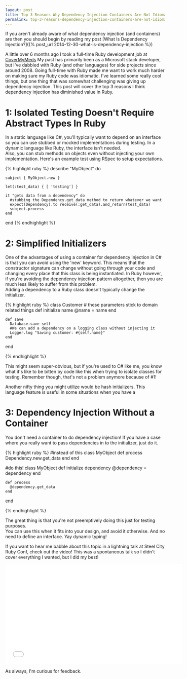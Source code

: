 ```yaml
---
layout: post
title: Top 3 Reasons Why Dependency Injection Containers Are Not Idiomatic Ruby 
permalink: top-3-reasons-dependency-injection-containers-are-not-idiomatic-ruby 
---
```


If you aren't already aware of what dependency injection (and containers) are then you should begin by reading my post [What Is Dependency Injection?]({% post_url 2014-12-30-what-is-dependency-injection %})

A little over 6 months ago I took a full-time Ruby development job at [CoverMyMeds](https://www.covermymeds.com)
My past has primarily been as a Microsoft stack developer, but I've dabbled with Ruby (and other languages) for side projects since around 2008. 
Going full-time with Ruby made me want to work much harder on making sure my Ruby code was idiomatic. 
I've learned some really cool things, but one thing that was somewhat challenging was giving up dependency injection.
This post will cover the top 3 reasons I think dependency injection has diminished value in Ruby. 

1: Isolated Testing Doesn't Require Abstract Types In Ruby
=======================================================
In a static language like C#, you'll typically want to depend on an interface so you can use stubbed or mocked implementations during testing.
In a dynamic language like Ruby, the interface isn't needed.  
Also, you can stub methods on objects even without injecting your own implementation. 
Here's an example test using RSpec to setup expectations.

{% highlight ruby %}
  describe "MyObject" do
   
    subject { MyObject.new }

    let(:test_data) { [ 'testing'] }

    it "gets data from a dependency" do
      #stubbing the Dependency.get_data method to return whatever we want
      expect(Dependency).to receive(:get_data).and_return(test_data)
      subject.process  
    end

  end
{% endhighlight %}

2: Simplified Initializers 
==========================
One of the advantages of using a container for dependency injection in C# is that you can avoid using the 'new' keyword.
This means that the constructor signature can change without going through your code and changing every place that this class is being instantiated.
In Ruby however, if you're avoiding the dependency injection pattern altogether, then you are much less likely to suffer from this problem.  
Adding a dependency to a Ruby class doesn't typically change the initializer.

{% highlight ruby %}
  class Customer 
    # these parameters stick to domain related things
    def initialize name
      @name = name 
    end

    def save 
      Database.save self 
      #We can add a dependency on a logging class without injecting it
      Logger.log "Saving customer: #{self.name}"
    end
  end
  
{% endhighlight %}

This might seem super-obvious, but if you're used to C# like me, you know what it's like to be bitten by code like this when trying to isolate classes for testing.
Remember though, that's not a problem anymore because of #1!

Another nifty thing you might utilize would be hash initializers.  This language feature is useful in some situations when you have a 

3: Dependency Injection Without a Container
================================================
You don't need a container to do dependency injection!
If you have a case where you really want to pass dependencies in to the initializer, just do it.

{% highlight ruby %}
  #instead of this
  class MyObject
    def process 
      Dependency.new.get_data
    end
  end

  #do this!
  class MyObject
    def initialize dependency
      @dependency = dependency
    end

    def process 
      @dependency.get_data
    end
  end

{% endhighlight %}

The great thing is that you're not preemptively doing this just for testing purposes.  
You can use this when it fits into your design, and avoid it otherwise.
And no need to define an interface. Yay dynamic typing!

If you want to hear me babble about this topic in a lightning talk at Steel City Ruby Conf, check out the video! This was a spontaneous talk so I didn't cover everything I wanted, but I did my best!

<iframe width="560" height="315" src="//www.youtube.com/embed/nHl5Fx5KK6U" frameborder="0" allowfullscreen></iframe>

As always, I'm curious for feedback.
